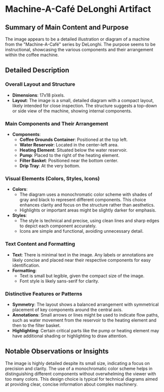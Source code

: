 # Machine-A-Café DeLonghi Artifact

## Summary of Main Content and Purpose
The image appears to be a detailed illustration or diagram of a machine from the "Machine-A-Café" series by DeLonghi. The purpose seems to be instructional, showcasing the various components and their arrangement within the coffee machine.

## Detailed Description

### Overall Layout and Structure
- **Dimensions**: 17x18 pixels.
- **Layout**: The image is a small, detailed diagram with a compact layout, likely intended for close inspection. The structure suggests a top-down or side view of the machine, showing internal components.

### Main Components and Their Arrangement
- **Components**:
  - **Coffee Grounds Container**: Positioned at the top left.
  - **Water Reservoir**: Located in the center-left area.
  - **Heating Element**: Situated below the water reservoir.
  - **Pump**: Placed to the right of the heating element.
  - **Filter Basket**: Positioned near the bottom center.
  - **Drip Tray**: At the very bottom.

### Visual Elements (Colors, Styles, Icons)
- **Colors**:
  - The diagram uses a monochromatic color scheme with shades of gray and black to represent different components. This choice enhances clarity and focus on the structure rather than aesthetics.
  - Highlights or important areas might be slightly darker for emphasis.
- **Styles**:
  - The style is technical and precise, using clean lines and sharp edges to depict each component accurately.
  - Icons are simple and functional, avoiding unnecessary detail.

### Text Content and Formatting
- **Text**: There is minimal text in the image. Any labels or annotations are likely concise and placed near their respective components for easy identification.
- **Formatting**:
  - Text is small but legible, given the compact size of the image.
  - Font style is likely sans-serif for clarity.

### Distinctive Features or Patterns
- **Symmetry**: The layout shows a balanced arrangement with symmetrical placement of key components around the central axis.
- **Annotations**: Small arrows or lines might be used to indicate flow paths, such as water movement from the reservoir to the heating element and then to the filter basket.
- **Highlighting**: Certain critical parts like the pump or heating element may have additional shading or highlighting to draw attention.

## Notable Observations or Insights
The image is highly detailed despite its small size, indicating a focus on precision and clarity. The use of a monochromatic color scheme helps in distinguishing different components without overwhelming the viewer with too many colors. This design choice is typical for technical diagrams aimed at providing clear, concise information about complex machinery.